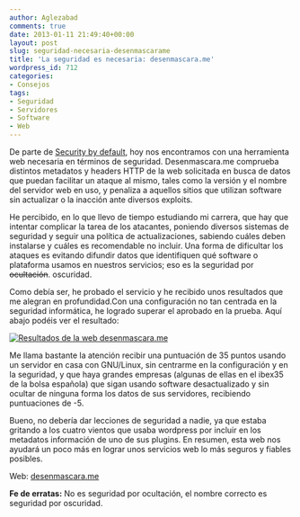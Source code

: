 ```yaml
---
author: Aglezabad
comments: true
date: 2013-01-11 21:49:40+00:00
layout: post
slug: seguridad-necesaria-desenmascarame
title: 'La seguridad es necesaria: desenmascara.me'
wordpress_id: 712
categories:
- Consejos
tags:
- Seguridad
- Servidores
- Software
- Web
---
```


De parte de [Security by default](http://www.securitybydefault.com/2013/01/grandes-empresas-sobre-pequenas-y.html?utm_source=twitterfeed&utm_medium=twitter), hoy nos encontramos con una herramienta web necesaria en términos de seguridad. Desenmascara.me comprueba distintos metadatos y headers HTTP de la web solicitada en busca de datos que puedan facilitar un ataque al mismo, tales como la versión y el nombre del servidor web en uso, y penaliza a aquellos sitios que utilizan software sin actualizar o la inacción ante diversos exploits.

He percibido, en lo que llevo de tiempo estudiando mi carrera, que hay que intentar complicar la tarea de los atacantes, poniendo diversos sistemas de seguridad y seguir una política de actualizaciones, sabiendo cuáles deben instalarse y cuáles es recomendable no incluir. Una forma de dificultar los ataques es evitando difundir datos que identifiquen qué software o plataforma usamos en nuestros servicios; eso es la seguridad por<del> ocultación</del>. oscuridad.<!-- more -->

Como debía ser, he probado el servicio y he recibido unos resultados que me alegran en profundidad.Con una configuración no tan centrada en la seguridad informática, he logrado superar el aprobado en la prueba. Aquí abajo podéis ver el resultado:

[![Resultados de la web desenmascara.me](http://www.interusers.eu/wp-content/uploads/2013/01/desenmascarame-result-300x168.png)](http://www.interusers.eu/wp-content/uploads/2013/01/desenmascarame-result.png)

Me llama bastante la atención recibir una puntuación de 35 puntos usando un servidor en casa con GNU/Linux, sin centrarme en la configuración y en la seguridad, y que haya grandes empresas (algunas de ellas en el ibex35 de la bolsa española) que sigan usando software desactualizado y sin ocultar de ninguna forma los datos de sus servidores, recibiendo puntuaciones de -5.

Bueno, no debería dar lecciones de seguridad a nadie, ya que estaba gritando a los cuatro vientos que usaba wordpress por incluir en los metadatos información de uno de sus plugins. En resumen, esta web nos ayudará un poco más en lograr unos servicios web lo más seguros y fiables posibles.

Web: [desenmascara.me](http://desenmascara.me)

**Fe de erratas:** No es seguridad por ocultación, el nombre correcto es seguridad por oscuridad.
